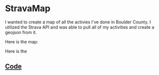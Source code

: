# StravaMap

I wanted to create a map of all the activies I've done in Boulder County. I utilized the Strava API and was able to pull all of my activities and create a geojson from it.

Here is the map:
<script src="https://embed.github.com/view/geojson/tkravits/StravaMap/master/Strava_Map_Minus_Secret.geojson"></script>

Here is the<h2> <a href="https://tkravits.github.io/StravaMap">Code</a></h2>
